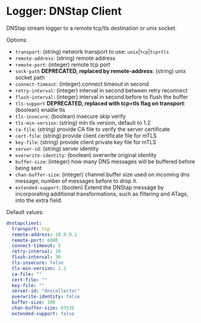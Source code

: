 # Logger: DNStap Client

DNStap stream logger to a remote tcp/tls destination or unix socket.

Options:

* `transport`: (string) network transport to use: `unix`|`tcp`|`tcp+tls`
* `remote-address`: (string) remote address
* `remote-port`: (integer) remote tcp port
* `sock-path` **DEPRECATED, replaced by remote-address**: (string) unix socket path
* `connect-timeout`: (integer) connect timeout in second
* `retry-interval`: (integer) interval in second between retry reconnect
* `flush-interval`: (integer) interval in second before to flush the buffer
* `tls-support` **DEPRECATED, replaced with tcp+tls flag on transport**: (boolean) enable tls
* `tls-insecure`: (boolean) insecure skip verify
* `tls-min-version`: (string) min tls version, default to 1.2
* `ca-file`: (string) provide CA file to verify the server certificate
* `cert-file`: (string) provide client certificate file for mTLS
* `key-file`: (string) provide client private key file for mTLS
* `server-id`: (string) server identity
* `overwrite-identity`: (boolean) overwrite original identity
* `buffer-size`: (integer) how many DNS messages will be buffered before being sent
* `chan-buffer-size`: (integer) channel buffer size used on incoming dns message, number of messages before to drop it.
* `extended-support`: (boolen) Extend the DNStap message by incorporating additional transformations, such as filtering and ATags, into the extra field.

Default values:

```yaml
dnstapclient:
  transport: tcp
  remote-address: 10.0.0.1
  remote-port: 6000
  connect-timeout: 5
  retry-interval: 10
  flush-interval: 30
  tls-insecure: false
  tls-min-version: 1.2
  ca-file: ""
  cert-file: ""
  key-file: ""
  server-id: "dnscollector"
  overwrite-identity: false
  buffer-size: 100
  chan-buffer-size: 65535
  extended-support: false
```
